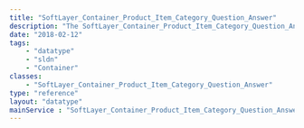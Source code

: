 ```yaml
---
title: "SoftLayer_Container_Product_Item_Category_Question_Answer"
description: "The SoftLayer_Container_Product_Item_Category_Question_Answer data type represents an answer to an item category question.  It contains the category, the question being answered, and the answer. "
date: "2018-02-12"
tags:
    - "datatype"
    - "sldn"
    - "Container"
classes:
    - "SoftLayer_Container_Product_Item_Category_Question_Answer"
type: "reference"
layout: "datatype"
mainService : "SoftLayer_Container_Product_Item_Category_Question_Answer"
---
```

